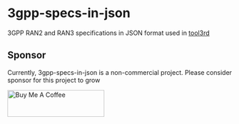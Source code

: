 # 3gpp-specs-in-json

3GPP RAN2 and RAN3 specifications in JSON format used in [tool3rd]

## Sponsor

Currently, 3gpp-specs-in-json is a non-commercial project.
Please consider sponsor for this project to grow

<a href="https://buymeacoffee.com/somidad" target="_blank"><img src="https://cdn.buymeacoffee.com/buttons/v2/default-green.png" alt="Buy Me A Coffee" width="217" height="60" style="height: 60px !important;width: 217px !important;" ></a>

[tool3rd]: https://github.com/proj3rd/tool3rd
